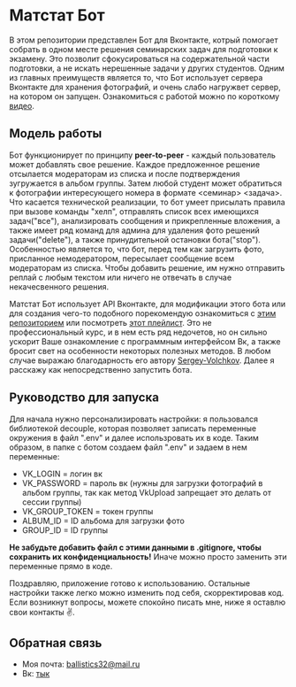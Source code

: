 # Матстат Бот

В этом репозитории представлен Бот для Вконтакте, котрый помогает собрать в одном месте решения семинарских задач для подготовки к экзамену. Это позволит сфокусироваться на содержательной части подготовки, а не искать нерешенные задачи у других студентов. Одним из главных преимуществ является то, что Бот использует сервера Вконтакте для хранения фотографий, и очень слабо нагружвет сервер, на котором он запущен. Ознакомиться с работой можно по короткому [видео](https://vk.com/videos149640303?z=video-195223878_456239019%2Fpl_149640303_-2).

## Модель работы
Бот функционирует по принципу **peer-to-peer** - каждый пользователь может добавлять свое решение. Каждое предложенное решение отсылается модераторам из списка и после подтверждения зугружается в альбом группы. Затем любой студент может обратиться к фотографии интересующего номера в формате <семинар> <задача>. Что касается технической реализации, то бот умеет присылать правила при вызове команды "хелп", отправлять список всех имеющихся задач("все"), анализировать сообщения и прикрепленные вложения, а также имеет ряд команд для админа для удаления фото решений задачи("delete"), а также принудительной остановки бота("stop"). Особенностью является то, что бот, перед тем как загрузить фото, присланное немодератором, пересылает сообщение всем модераторам из списка. Чтобы добавить решение, им нужно отправить реплай с любым текстом или ничего не отвечать в случае некачесвенного решения.

Матстат Бот использует API Вконтакте, для модификации этого бота или для создания чего-то подобного порекомендую ознакомиться с [этим репозиторием](https://github.com/Sergey-Volchkov/YouTube) или посмотреть [этот плейлист](https://www.youtube.com/watch?v=1H31pfxNGdc&list=PL6eAa1p_LgucLFlOzgpWLNHZoxVVK1-0A). Это не профессиональный курс, и в нем есть ряд недочетов, но он сильно ускорит Ваше ознакомление с программным интерфейсом Вк, а также бросит свет на особенности некоторых полезных методов. В любом случае выражаю благодарность его автору [Sergey-Volchkov](https://github.com/Sergey-Volchkov?tab=following). Далее я расскажу как непосредственно запустить бота.

## Руководство для запуска
Для начала нужно персонализировать настройки: я пользовался библиотекой decouple, которая позволяет записать переменные окружения в файл ".env" и далее использровать их в коде. Таким образом, в папке с ботом создаем файл ".env" и задаем в нем переменные:
- VK_LOGIN = логин вк
- VK_PASSWORD = пароль вк (нужны для загрузки фотографий в альбом группы, так как метод VkUpload запрещает это делать от сессии группы)
- VK_GROUP_TOKEN = токен группы
- ALBUM_ID = ID альбома для загрузки фото
- GROUP_ID = ID группы

**Не забудьте добавить файл с этими данными в .gitignore, чтобы сохранить их конфиденциальность!**
Иначе можно просто заменить эти переменные прямо в коде.

Поздравляю, приложение готово к использованию. Остальные настройки также легко можно изменить под себя, скорректировав код. Если возникнут вопросы, можете спокойно писать мне, ниже я оставлю свои контакты :v:.

## Обратная связь
+ Моя почта: ballistics32@mail.ru
+ Вк: [тык](https://vk.com/saturnnm)
